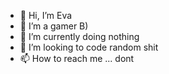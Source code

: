- 👋 Hi, I’m Eva
- 👀 I’m a gamer B)
- 🌱 I’m currently doing nothing
- 💞️ I’m looking to code random shit
- 📫 How to reach me ... dont
